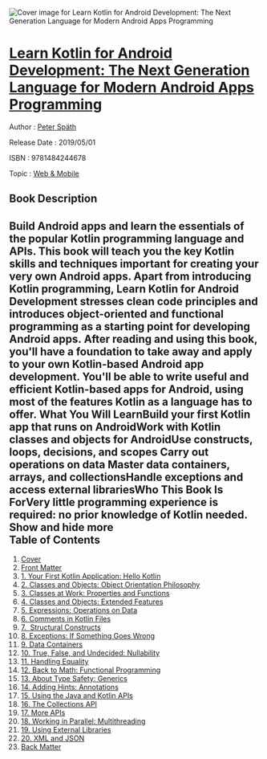 ![Cover image for Learn Kotlin for Android Development: The Next Generation Language for Modern Android Apps Programming](https://imgdetail.ebookreading.net/cover/cover/20200215/EB9781484244678.jpg)

[Learn Kotlin for Android Development: The Next Generation Language for Modern Android Apps Programming](https://ebookreading.net/view/book/Learn+Kotlin+for+Android+Development%3A+The+Next+Generation+Language+for+Modern+Android+Apps+Programming-EB9781484244678_1.html "Learn Kotlin for Android Development: The Next Generation Language for Modern Android Apps Programming")
====================================================================================================================

Author : [Peter Späth](https://ebookreading.net/search/author/Peter+Sp%C3%A4th)

Release Date : 2019/05/01

ISBN : 9781484244678

Topic : [Web & Mobile](https://ebookreading.net/search/category/web-mobile)

Book Description
-----------------

 Build Android apps and learn the essentials of the popular Kotlin programming language and APIs. This book will teach you the key Kotlin skills and techniques important for creating your very own Android apps. Apart from introducing Kotlin programming, Learn Kotlin for Android Development stresses clean code principles and introduces object-oriented and functional programming as a starting point for developing Android apps. After reading and using this book, you'll have a foundation to take away and apply to your own Kotlin-based Android app development. You'll be able to write useful and efficient Kotlin-based apps for Android, using most of the features Kotlin as a language has to offer. What You Will LearnBuild your first Kotlin app that runs on AndroidWork with Kotlin classes and objects for AndroidUse constructs, loops, decisions, and scopes Carry out operations on data Master data containers, arrays, and collectionsHandle exceptions and access external librariesWho This Book Is ForVery little programming experience is required: no prior knowledge of Kotlin needed.          Show and hide more                
Table of Contents
-----------------

1. [Cover](https://ebookreading.net/view/book/Learn+Kotlin+for+Android+Development%3A+The+Next+Generation+Language+for+Modern+Android+Apps+Programming-EB9781484244678_1.html)
1. [Front Matter](https://ebookreading.net/view/book/Learn+Kotlin+for+Android+Development%3A+The+Next+Generation+Language+for+Modern+Android+Apps+Programming-EB9781484244678_2.html)
1. [1. Your First Kotlin Application: Hello Kotlin](https://ebookreading.net/view/book/Learn+Kotlin+for+Android+Development%3A+The+Next+Generation+Language+for+Modern+Android+Apps+Programming-EB9781484244678_3.html)
1. [2. Classes and Objects: Object Orientation Philosophy](https://ebookreading.net/view/book/Learn+Kotlin+for+Android+Development%3A+The+Next+Generation+Language+for+Modern+Android+Apps+Programming-EB9781484244678_4.html)
1. [3. Classes at Work: Properties and Functions](https://ebookreading.net/view/book/Learn+Kotlin+for+Android+Development%3A+The+Next+Generation+Language+for+Modern+Android+Apps+Programming-EB9781484244678_5.html)
1. [4. Classes and Objects: Extended Features](https://ebookreading.net/view/book/Learn+Kotlin+for+Android+Development%3A+The+Next+Generation+Language+for+Modern+Android+Apps+Programming-EB9781484244678_6.html)
1. [5. Expressions: Operations on Data](https://ebookreading.net/view/book/Learn+Kotlin+for+Android+Development%3A+The+Next+Generation+Language+for+Modern+Android+Apps+Programming-EB9781484244678_7.html)
1. [6. Comments in Kotlin Files](https://ebookreading.net/view/book/Learn+Kotlin+for+Android+Development%3A+The+Next+Generation+Language+for+Modern+Android+Apps+Programming-EB9781484244678_8.html)
1. [7.            Structural Constructs         ](https://ebookreading.net/view/book/Learn+Kotlin+for+Android+Development%3A+The+Next+Generation+Language+for+Modern+Android+Apps+Programming-EB9781484244678_9.html)
1. [8. Exceptions: If Something Goes Wrong](https://ebookreading.net/view/book/Learn+Kotlin+for+Android+Development%3A+The+Next+Generation+Language+for+Modern+Android+Apps+Programming-EB9781484244678_10.html)
1. [9. Data Containers](https://ebookreading.net/view/book/Learn+Kotlin+for+Android+Development%3A+The+Next+Generation+Language+for+Modern+Android+Apps+Programming-EB9781484244678_11.html)
1. [10. True, False, and Undecided: Nullability](https://ebookreading.net/view/book/Learn+Kotlin+for+Android+Development%3A+The+Next+Generation+Language+for+Modern+Android+Apps+Programming-EB9781484244678_12.html)
1. [11. Handling Equality](https://ebookreading.net/view/book/Learn+Kotlin+for+Android+Development%3A+The+Next+Generation+Language+for+Modern+Android+Apps+Programming-EB9781484244678_13.html)
1. [12. Back to Math: Functional Programming](https://ebookreading.net/view/book/Learn+Kotlin+for+Android+Development%3A+The+Next+Generation+Language+for+Modern+Android+Apps+Programming-EB9781484244678_14.html)
1. [13. About Type Safety: Generics](https://ebookreading.net/view/book/Learn+Kotlin+for+Android+Development%3A+The+Next+Generation+Language+for+Modern+Android+Apps+Programming-EB9781484244678_15.html)
1. [14. Adding Hints: Annotations](https://ebookreading.net/view/book/Learn+Kotlin+for+Android+Development%3A+The+Next+Generation+Language+for+Modern+Android+Apps+Programming-EB9781484244678_16.html)
1. [15. Using the Java and Kotlin APIs](https://ebookreading.net/view/book/Learn+Kotlin+for+Android+Development%3A+The+Next+Generation+Language+for+Modern+Android+Apps+Programming-EB9781484244678_17.html)
1. [16. The Collections API](https://ebookreading.net/view/book/Learn+Kotlin+for+Android+Development%3A+The+Next+Generation+Language+for+Modern+Android+Apps+Programming-EB9781484244678_18.html)
1. [17. More APIs](https://ebookreading.net/view/book/Learn+Kotlin+for+Android+Development%3A+The+Next+Generation+Language+for+Modern+Android+Apps+Programming-EB9781484244678_19.html)
1. [18. Working in Parallel: Multithreading](https://ebookreading.net/view/book/Learn+Kotlin+for+Android+Development%3A+The+Next+Generation+Language+for+Modern+Android+Apps+Programming-EB9781484244678_20.html)
1. [19. Using External Libraries](https://ebookreading.net/view/book/Learn+Kotlin+for+Android+Development%3A+The+Next+Generation+Language+for+Modern+Android+Apps+Programming-EB9781484244678_21.html)
1. [20. XML and JSON](https://ebookreading.net/view/book/Learn+Kotlin+for+Android+Development%3A+The+Next+Generation+Language+for+Modern+Android+Apps+Programming-EB9781484244678_22.html)
1. [Back Matter](https://ebookreading.net/view/book/Learn+Kotlin+for+Android+Development%3A+The+Next+Generation+Language+for+Modern+Android+Apps+Programming-EB9781484244678_23.html)

